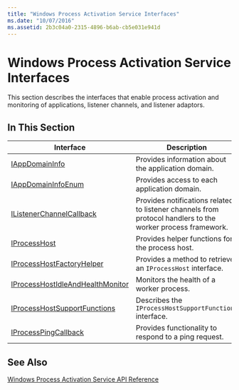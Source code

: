```yaml
---
title: "Windows Process Activation Service Interfaces"
ms.date: "10/07/2016"
ms.assetid: 2b3c04a0-2315-4896-b6ab-cb5e031e941d
---
```

# Windows Process Activation Service Interfaces
This section describes the interfaces that enable process activation and monitoring of applications, listener channels, and listener adaptors.  
  
## In This Section  
  
|Interface|Description|  
|---------------|-----------------|  
|[IAppDomainInfo](../../web-development-reference\native-code-api-reference/iappdomaininfo-interface.md)|Provides information about the application domain.|  
|[IAppDomainInfoEnum](../../web-development-reference\native-code-api-reference/iappdomaininfoenum-interface.md)|Provides access to each application domain.|  
|[IListenerChannelCallback](../../web-development-reference\native-code-api-reference/ilistenerchannelcallback-interface.md)|Provides notifications related to listener channels from protocol handlers to the worker process framework.|  
|[IProcessHost](../../web-development-reference\native-code-api-reference/iprocesshost-interface.md)|Provides helper functions for the process host.|  
|[IProcessHostFactoryHelper](../../web-development-reference\native-code-api-reference/iprocesshostfactoryhelper-interface.md)|Provides a method to retrieve an `IProcessHost` interface.|  
|[IProcessHostIdleAndHealthMonitor](../../web-development-reference\native-code-api-reference/iprocesshostidleandhealthmonitor-interface.md)|Monitors the health of a worker process.|  
|[IProcessHostSupportFunctions](../../web-development-reference\native-code-api-reference/iprocesshostsupportfunctions-interface.md)|Describes the `IProcessHostSupportFunctions` interface.|  
|[IProcessPingCallback](../../web-development-reference\native-code-api-reference/iprocesspingcallback-interface.md)|Provides functionality to respond to a ping request.|  
  
## See Also  
 [Windows Process Activation Service API Reference](../../web-development-reference\native-code-api-reference/windows-process-activation-service-api-reference.md)